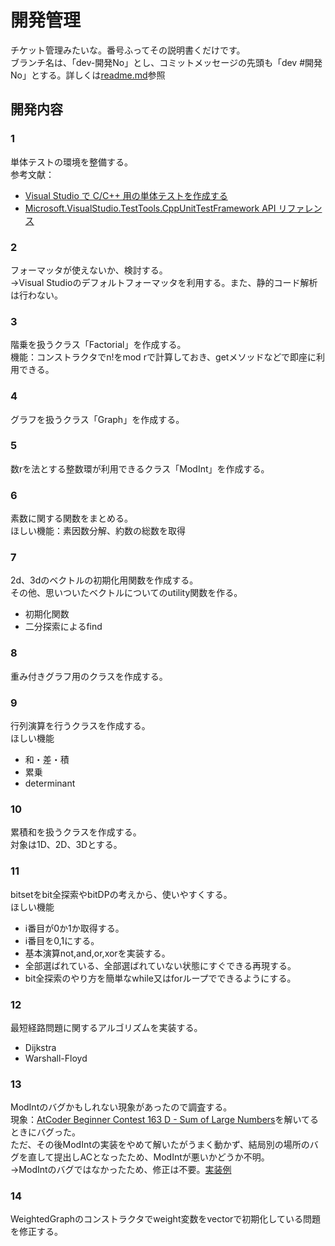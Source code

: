 # 開発管理

チケット管理みたいな。番号ふってその説明書くだけです。  
ブランチ名は、「dev-開発No」とし、コミットメッセージの先頭も「dev #開発No」とする。詳しくは[readme.md](readme.md)参照

## 開発内容

### 1

単体テストの環境を整備する。  
参考文献：

- [Visual Studio で C/C++ 用の単体テストを作成する](https://docs.microsoft.com/ja-jp/visualstudio/test/writing-unit-tests-for-c-cpp?view=vs-2019)
- [Microsoft.VisualStudio.TestTools.CppUnitTestFramework API リファレンス](https://docs.microsoft.com/ja-jp/visualstudio/test/microsoft-visualstudio-testtools-cppunittestframework-api-reference?view=vs-2019)

### 2

フォーマッタが使えないか、検討する。  
→Visual Studioのデフォルトフォーマッタを利用する。また、静的コード解析は行わない。

### 3

階乗を扱うクラス「Factorial」を作成する。  
機能：コンストラクタでn!をmod rで計算しておき、getメソッドなどで即座に利用できる。

### 4

グラフを扱うクラス「Graph」を作成する。

### 5

数rを法とする整数環が利用できるクラス「ModInt」を作成する。  

### 6

素数に関する関数をまとめる。  
ほしい機能：素因数分解、約数の総数を取得

### 7

2d、3dのベクトルの初期化用関数を作成する。  
その他、思いついたベクトルについてのutility関数を作る。

- 初期化関数
- 二分探索によるfind

### 8

重み付きグラフ用のクラスを作成する。

### 9

行列演算を行うクラスを作成する。  
ほしい機能

- 和・差・積
- 累乗
- determinant

### 10

累積和を扱うクラスを作成する。  
対象は1D、2D、3Dとする。

### 11

bitsetをbit全探索やbitDPの考えから、使いやすくする。  
ほしい機能

- i番目が0か1か取得する。
- i番目を0,1にする。
- 基本演算not,and,or,xorを実装する。
- 全部選ばれている、全部選ばれていない状態にすぐできる再現する。
- bit全探索のやり方を簡単なwhile又はforループでできるようにする。

### 12

最短経路問題に関するアルゴリズムを実装する。

- Dijkstra
- Warshall-Floyd

### 13

ModIntのバグかもしれない現象があったので調査する。  
現象：[AtCoder Beginner Contest 163 D - Sum of Large Numbers](https://atcoder.jp/contests/abc163/tasks/abc163_d)を解いてるときにバグった。  
ただ、その後ModIntの実装をやめて解いたがうまく動かず、結局別の場所のバグを直して提出しACとなったため、ModIntが悪いかどうか不明。  
→ModIntのバグではなかったため、修正は不要。[実装例](https://atcoder.jp/contests/abc163/submissions/12293300)

### 14

WeightedGraphのコンストラクタでweight変数をvector<int>で初期化している問題を修正する。
